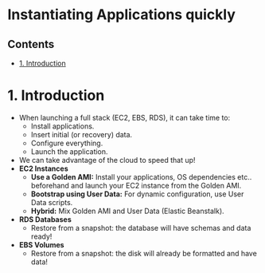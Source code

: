 # Instantiating Applications quickly <!-- omit in toc -->

## Contents <!-- omit in toc -->

- [1. Introduction](#1-introduction)

# 1. Introduction

- When launching a full stack (EC2, EBS, RDS), it can take time to:
  - Install applications.
  - Insert initial (or recovery) data.
  - Configure everything.
  - Launch the application.
- We can take advantage of the cloud to speed that up!
- **EC2 Instances**
  - **Use a Golden AMI:** Install your applications, OS dependencies etc.. beforehand and launch your EC2 instance from the Golden AMI.
  - **Bootstrap using User Data:** For dynamic configuration, use User Data scripts.
  - **Hybrid:** Mix Golden AMI and User Data (Elastic Beanstalk).
- **RDS Databases**
  - Restore from a snapshot: the database will have schemas and data ready!
- **EBS Volumes**
  - Restore from a snapshot: the disk will already be formatted and have data!
